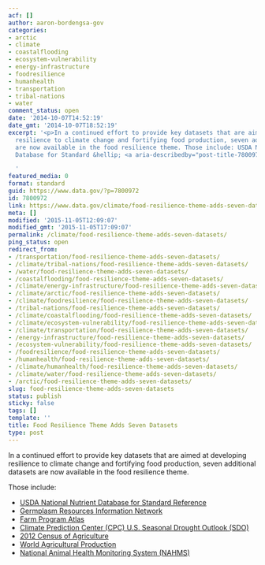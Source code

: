 ```yaml
---
acf: []
author: aaron-bordengsa-gov
categories:
- arctic
- climate
- coastalflooding
- ecosystem-vulnerability
- energy-infrastructure
- foodresilience
- humanhealth
- transportation
- tribal-nations
- water
comment_status: open
date: '2014-10-07T14:52:19'
date_gmt: '2014-10-07T18:52:19'
excerpt: '<p>In a continued effort to provide key datasets that are aimed at developing
  resilience to climate change and fortifying food production, seven additional datasets
  are now available in the food resilience theme. Those include: USDA National Nutrient
  Database for Standard &hellip; <a aria-describedby="post-title-7800972" href="https://www.data.gov/climate/food-resilience-theme-adds-seven-datasets/">Continued</a></p>

  '
featured_media: 0
format: standard
guid: https://www.data.gov/?p=7800972
id: 7800972
link: https://www.data.gov/climate/food-resilience-theme-adds-seven-datasets/
meta: []
modified: '2015-11-05T12:09:07'
modified_gmt: '2015-11-05T17:09:07'
permalink: /climate/food-resilience-theme-adds-seven-datasets/
ping_status: open
redirect_from:
- /transportation/food-resilience-theme-adds-seven-datasets/
- /climate/tribal-nations/food-resilience-theme-adds-seven-datasets/
- /water/food-resilience-theme-adds-seven-datasets/
- /coastalflooding/food-resilience-theme-adds-seven-datasets/
- /climate/energy-infrastructure/food-resilience-theme-adds-seven-datasets/
- /climate/arctic/food-resilience-theme-adds-seven-datasets/
- /climate/foodresilience/food-resilience-theme-adds-seven-datasets/
- /tribal-nations/food-resilience-theme-adds-seven-datasets/
- /climate/coastalflooding/food-resilience-theme-adds-seven-datasets/
- /climate/ecosystem-vulnerability/food-resilience-theme-adds-seven-datasets/
- /climate/transportation/food-resilience-theme-adds-seven-datasets/
- /energy-infrastructure/food-resilience-theme-adds-seven-datasets/
- /ecosystem-vulnerability/food-resilience-theme-adds-seven-datasets/
- /foodresilience/food-resilience-theme-adds-seven-datasets/
- /humanhealth/food-resilience-theme-adds-seven-datasets/
- /climate/humanhealth/food-resilience-theme-adds-seven-datasets/
- /climate/water/food-resilience-theme-adds-seven-datasets/
- /arctic/food-resilience-theme-adds-seven-datasets/
slug: food-resilience-theme-adds-seven-datasets
status: publish
sticky: false
tags: []
template: ''
title: Food Resilience Theme Adds Seven Datasets
type: post
---
```

In a continued effort to provide key datasets that are aimed at developing resilience to climate change and fortifying food production, seven additional datasets are now available in the food resilience theme.


Those include:


* [USDA National Nutrient Database for Standard Reference](http://catalog.data.gov/dataset/usda-national-nutrient-database-for-standard-reference)
* [Germplasm Resources Information Network](http://catalog.data.gov/dataset/germplasm-resources-information-network-grin)
* [Farm Program Atlas](http://catalog.data.gov/dataset/farm-program-atlas)
* [Climate Prediction Center (CPC) U.S. Seasonal Drought Outlook (SDO)](http://catalog.data.gov/dataset/climate-prediction-center-cpcu-s-seasonal-drought-outlook-sdo)
* [2012 Census of Agriculture](http://catalog.data.gov/dataset/2012-census-of-agriculture)
* [World Agricultural Production](http://catalog.data.gov/dataset/world-agricultural-production)
* [National Animal Health Monitoring System (NAHMS)](http://catalog.data.gov/dataset/national-animal-health-monitoring-system)


